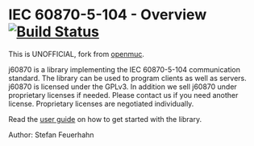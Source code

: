 #  IEC 60870-5-104 - Overview [![Build Status](https://travis-ci.org/gythialy/j60870.svg)](https://travis-ci.org/gythialy/j60870)

This is UNOFFICIAL, fork from [openmuc](https://www.openmuc.org/iec-60870-5-104/).

j60870 is a library implementing the IEC 60870-5-104 communication standard. The library can be used to program clients as well as servers. j60870 is licensed under the GPLv3. In addition we sell j60870 under proprietary licenses if needed. Please contact us if you need another license. Proprietary licenses are negotiated individually.

Read the [user guide](https://rawgit.com/gythialy/j60870/master/doc/user-guide/j60870-doc.html) on how to get started with the library.

Author: Stefan Feuerhahn
